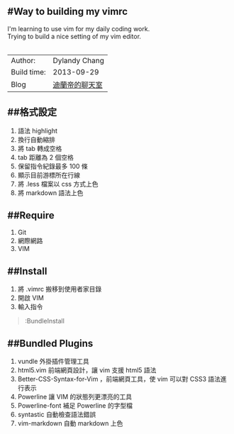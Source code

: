 #Way to building my vimrc
---
I'm learning to use vim for my daily coding work.<br>
Trying to build a nice setting of my vim editor.<br>
<br>
<table>
<tr>
<td> Author:</td><td>Dylandy Chang</td>
</tr>
<tr>
<td> Build time:</td><td>2013-09-29</td>
<tr>
<td> Blog</td><td> <a href='http://dylandychat.blogspot.com'> 迪蘭帝的聊天室</a> </td>
</tr>
</table>

##格式設定
---
 1. 語法 highlight
 2. 換行自動縮排
 3. 將 tab 轉成空格
 4. tab 距離為 2 個空格
 5. 保留指令紀錄最多 100 條
 6. 顯示目前游標所在行線
 7. 將 .less 檔案以 css 方式上色
 8. 將 markdown 語法上色

##Require
---
 1. Git<br>
 2. 網際網路<br>
 3. VIM<br>

##Install
---
1. 將 .vimrc 搬移到使用者家目錄
1. 開啟 VIM 
2. 輸入指令<br>
> :BundleInstall

##Bundled Plugins
---
 1. vundle 外掛插件管理工具<br>
 1. html5.vim 前端網頁設計，讓 vim 支援 html5 語法<br>
 1. Better-CSS-Syntax-for-Vim ，前端網頁工具，使 vim 可以對 CSS3 語法進行表示<br>
 1. Powerline 讓 VIM 的狀態列更漂亮的工具<br>
 1. Powerline-font 補足 Powerline 的字型檔<br>
 1. syntastic 自動檢查語法錯誤<br>
 1. vim-markdown 自動 markdown 上色<br>



